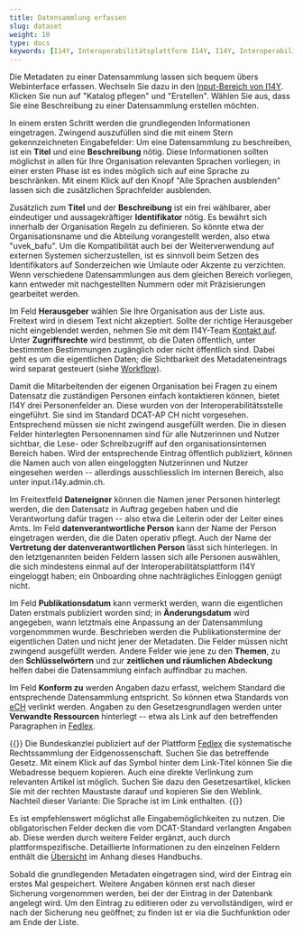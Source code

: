 ```yaml
---
title: Datensammlung erfassen
slug: dataset
weight: 10
type: docs
keywords: [I14Y, Interoperabilitätsplattform I14Y, I14Y, Interoperabilität, Datensammlung, Dataset, Erfassen, Erfassung, Inventar, Katalog]
---
```


Die Metadaten zu einer Datensammlung lassen sich bequem übers Webinterface erfassen. Wechseln Sie dazu in den [Input-Bereich von I14Y](https://input.i14y.admin.ch). Klicken Sie nun auf "Katalog pflegen" und "Erstellen". Wählen Sie aus, dass Sie eine Beschreibung zu einer Datensammlung erstellen möchten. 

In einem ersten Schritt werden die grundlegenden Informationen eingetragen. Zwingend auszufüllen sind die mit einem Stern gekennzeichneten Eingabefelder: Um eine Datensammlung zu beschreiben, ist ein __Titel__ und eine __Beschreibung__ nötig. Diese Informationen sollten möglichst in allen für Ihre Organisation relevanten Sprachen vorliegen; in einer ersten Phase ist es indes möglich sich auf eine Sprache zu beschränken. Mit einem Klick auf den Knopf "Alle Sprachen ausblenden" lassen sich die zusätzlichen Sprachfelder ausblenden. 

Zusätzlich zum __Titel__ und der __Beschreibung__ ist ein frei wählbarer, aber eindeutiger und aussagekräftiger __Identifikator__ nötig. Es bewährt sich innerhalb der Organisation Regeln zu definieren. So könnte etwa der Organisationsname und die Abteilung vorangestellt werden, also etwa "uvek_bafu". Um die Kompatibilität auch bei der Weiterverwendung auf externen Systemen sicherzustellen, ist es sinnvoll beim Setzen des Identifikators auf Sonderzeichen wie Umlaute oder Akzente zu verzichten. Wenn verschiedene Datensammlungen aus dem gleichen Bereich vorliegen, kann entweder mit nachgestellten Nummern oder mit Präzisierungen gearbeitet werden.

Im Feld __Herausgeber__ wählen Sie Ihre Organisation aus der Liste aus. Freitext wird in diesem Text nicht akzeptiert. Sollte der richtige Herausgeber nicht eingeblendet werden, nehmen Sie mit dem I14Y-Team [Kontakt auf](mailto:i14y@bfs.admin.ch). Unter __Zugriffsrechte__ wird bestimmt, ob die Daten öffentlich, unter bestimmten Bestimmungen zugänglich oder nicht öffentlich sind. Dabei geht es um die eigentlichen Daten; die Sichtbarkeit des Metadateneintrags wird separat gesteuert (siehe [Workflow](/handbook/de/gouvernanz/arbeitsablauf)).

Damit die Mitarbeitenden der eigenen Organisation bei Fragen zu einem Datensatz die zuständigen Personen einfach kontaktieren können, bietet I14Y drei Personenfelder an. Diese wurden von der Interoperabilitätsstelle eingeführt. Sie sind im Standard DCAT-AP CH nicht vorgesehen. Entsprechend müssen sie nicht zwingend ausgefüllt werden. Die in diesen Felder hinterlegten Personennamen sind für alle Nutzerinnen und Nutzer sichtbar, die Lese- oder Schreibzugriff auf den organisationsinternen Bereich haben. Wird der entsprechende Eintrag öffentlich publiziert, können die Namen auch von allen eingeloggten Nutzerinnen und Nutzer eingesehen werden -- allerdings ausschliesslich im internen Bereich, also unter input.i14y.admin.ch.  

Im Freitextfeld __Dateneigner__ können die Namen jener Personen hinterlegt werden, die den Datensatz in Auftrag gegeben haben und die Verantwortung dafür tragen -- also etwa die Leiterin oder der Leiter eines Amts. Im Feld __datenverantwortliche Person__ kann der Name der Person eingetragen werden, die die Daten operativ pflegt. Auch der Name der __Vertretung der datenverantwortlichen Person__ lässt sich hinterlegen. In den letztgenannten beiden Feldern lassen sich alle Personen auswählen, die sich mindestens einmal auf der Interoperabilitätsplattform I14Y eingeloggt haben; ein Onboarding ohne nachträgliches Einloggen genügt nicht. 

Im Feld __Publikationsdatum__ kann vermerkt werden, wann die eigentlichen Daten erstmals publiziert worden sind; in __Änderungsdatum__ wird angegeben, wann letztmals eine Anpassung an der Datensammlung vorgenommmen wurde. Beschrieben werden die Publikationstermine der eigentlichen Daten und nicht jener der Metadaten. Die Felder müssen nicht zwingend ausgefüllt werden. Andere Felder wie jene zu den __Themen__, zu den __Schlüsselwörtern__ und zur __zeitlichen und räumlichen Abdeckung__ helfen dabei die Datensammlung einfach auffindbar zu machen. 

Im Feld __Konform zu__ werden Angaben dazu erfasst, welchem Standard die entsprechende Datensammlung entspricht. So können etwa Standards von [eCH](https://ech.swiss) verlinkt werden. Angaben zu den Gesetzesgrundlagen werden unter __Verwandte Ressourcen__ hinterlegt -- etwa als Link auf den betreffenden Paragraphen in [Fedlex](https://www.fedlex.admin.ch/). 

{{<alert title="So verlinken Sie direkt zu einem Paragraphen auf Fedlex" color="success">}}
Die Bundeskanzlei publiziert auf der Plattform [Fedlex](https://www.fedlex.admin.ch) die systematische Rechtssammlung der Eidgenossenschaft. Suchen Sie das betreffende Gesetz. Mit einem Klick auf das Symbol hinter dem Link-Titel können Sie die Webadresse bequem kopieren. Auch eine direkte Verlinkung zum relevanten Artikel ist möglich. Suchen Sie dazu den Gesetzesartikel, klicken Sie mit der rechten Maustaste darauf und kopieren Sie den Weblink. Nachteil dieser Variante: Die Sprache ist im Link enthalten. 
{{</alert>}}

Es ist empfehlenswert möglichst alle Eingabemöglichkeiten zu nutzen. Die obligatorischen Felder decken die vom DCAT-Standard verlangten Angaben ab. Diese werden durch weitere Felder ergänzt, auch durch plattformspezifische. Detaillierte Informationen zu den einzelnen Feldern enthält die [Übersicht](/handbook/de/anhang/eingabefelder) im Anhang dieses Handbuchs.

Sobald die grundlegenden Metadaten eingetragen sind, wird der Eintrag ein erstes Mal gespeichert. Weitere Angaben können erst nach dieser Sicherung vorgenommen werden, bei der der Eintrag in der Datenbank angelegt wird. Um den Eintrag zu editieren oder zu vervollständigen, wird er nach der Sicherung neu geöffnet; zu finden ist er via die Suchfunktion oder am Ende der Liste. 
